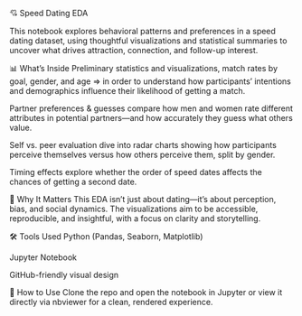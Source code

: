 💘 Speed Dating EDA

This notebook explores behavioral patterns and preferences in a speed dating dataset, using thoughtful visualizations and statistical summaries to uncover what drives attraction, connection, and follow-up interest.

📊 What’s Inside
Preliminary statistics and visualizations, match rates by goal, gender, and age => in order to understand how participants’ intentions and demographics influence their likelihood of getting a match.

Partner preferences & guesses compare how men and women rate different attributes in potential partners—and how accurately they guess what others value.

Self vs. peer evaluation dive into radar charts showing how participants perceive themselves versus how others perceive them, split by gender.

Timing effects explore whether the order of speed dates affects the chances of getting a second date.

🧠 Why It Matters
This EDA isn’t just about dating—it’s about perception, bias, and social dynamics. The visualizations aim to be accessible, reproducible, and insightful, with a focus on clarity and storytelling.

🛠️ Tools Used
Python (Pandas, Seaborn, Matplotlib)

Jupyter Notebook

GitHub-friendly visual design

📁 How to Use
Clone the repo and open the notebook in Jupyter or view it directly via nbviewer for a clean, rendered experience.